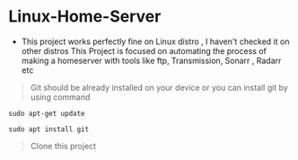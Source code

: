 # Linux-Home-Server
- This project works perfectly fine on Linux distro , I haven't checked it on other distros
This Project is focused on automating the process of making a homeserver with tools like ftp, Transmission, Sonarr , Radarr etc
>Git should be already installed on your device or you can install git by using command

```sudo apt-get update```

```sudo apt install git```

>Clone this project
